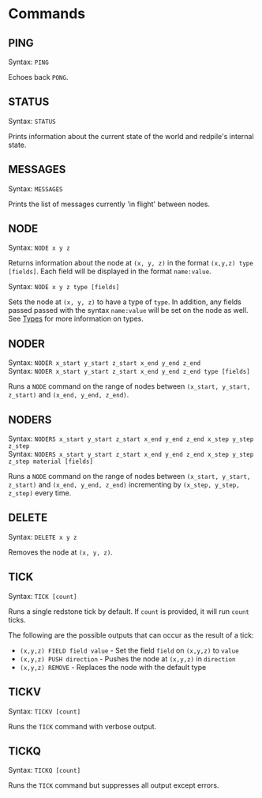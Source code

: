 Commands
========

PING
----

Syntax: `PING`

Echoes back `PONG`.

STATUS
------

Syntax: `STATUS`

Prints information about the current state of the world and redpile's internal state.

MESSAGES
--------

Syntax: `MESSAGES`

Prints the list of messages currently 'in flight' between nodes.

NODE
----

Syntax: `NODE x y z`

Returns information about the node at `(x, y, z)` in the format `(x,y,z) type [fields]`.
Each field will be displayed in the format `name:value`.

Syntax: `NODE x y z type [fields]`

Sets the node at `(x, y, z)` to have a type of `type`.
In addition, any fields passed passed with the syntax `name:value` will be set on the node as well.
See [Types](types.md) for more information on types.

NODER
-----

Syntax: `NODER x_start y_start z_start x_end y_end z_end`  
Syntax: `NODER x_start y_start z_start x_end y_end z_end type [fields]`

Runs a `NODE` command on the range of nodes between `(x_start, y_start, z_start)` and `(x_end, y_end, z_end)`.

NODERS
------

Syntax: `NODERS x_start y_start z_start x_end y_end z_end x_step y_step z_step`  
Syntax: `NODERS x_start y_start z_start x_end y_end z_end x_step y_step z_step material [fields]`

Runs a `NODE` command on the range of nodes between `(x_start, y_start, z_start)` and `(x_end, y_end, z_end)` incrementing by `(x_step, y_step, z_step)` every time.

DELETE
------

Syntax: `DELETE x y z`

Removes the node at `(x, y, z)`.

TICK
----

Syntax: `TICK [count]`

Runs a single redstone tick by default.
If `count` is provided, it will run `count` ticks.

The following are the possible outputs that can occur as the result of a tick:

* `(x,y,z) FIELD field value` - Set the field `field` on `(x,y,z)` to `value`
* `(x,y,z) PUSH direction` - Pushes the node at `(x,y,z)` in `direction`
* `(x,y,z) REMOVE` - Replaces the node with the default type

TICKV
-----

Syntax: `TICKV [count]`

Runs the `TICK` command with verbose output.

TICKQ
-----

Syntax: `TICKQ [count]`

Runs the `TICK` command but suppresses all output except errors.

